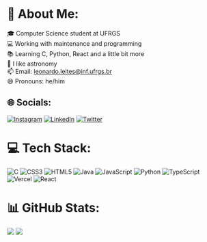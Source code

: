 # 💫 About Me:
🎓 Computer Science student at UFRGS<br>💻 Working with maintenance and programming<br>📚 Learning C, Python, React and a little bit more<br>🔭 I like astronomy<br>📫 Email: leonardo.leites@inf.ufrgs.br<br>😄 Pronouns: he/him<br>


## 🌐 Socials:
[![Instagram](https://img.shields.io/badge/Instagram-%23E4405F.svg?logo=Instagram&logoColor=white)](https://www.instagram.com/leoleites_bx/) [![LinkedIn](https://img.shields.io/badge/LinkedIn-%230077B5.svg?logo=linkedin&logoColor=white)](https://www.linkedin.com/in/leonardo-leites-95a716215/) [![Twitter](https://img.shields.io/badge/Twitter-%231DA1F2.svg?logo=Twitter&logoColor=white)](https://twitter.com/LeoLeites_) 

# 💻 Tech Stack:
![C](https://img.shields.io/badge/c-%2300599C.svg?style=for-the-badge&logo=c&logoColor=white) ![CSS3](https://img.shields.io/badge/css3-%231572B6.svg?style=for-the-badge&logo=css3&logoColor=white) ![HTML5](https://img.shields.io/badge/html5-%23E34F26.svg?style=for-the-badge&logo=html5&logoColor=white) ![Java](https://img.shields.io/badge/java-%23ED8B00.svg?style=for-the-badge&logo=java&logoColor=white) ![JavaScript](https://img.shields.io/badge/javascript-%23323330.svg?style=for-the-badge&logo=javascript&logoColor=%23F7DF1E) ![Python](https://img.shields.io/badge/python-3670A0?style=for-the-badge&logo=python&logoColor=ffdd54) ![TypeScript](https://img.shields.io/badge/typescript-%23007ACC.svg?style=for-the-badge&logo=typescript&logoColor=white) ![Vercel](https://img.shields.io/badge/vercel-%23000000.svg?style=for-the-badge&logo=vercel&logoColor=white) ![React](https://img.shields.io/badge/react-%2320232a.svg?style=for-the-badge&logo=react&logoColor=%2361DAFB)
# 📊 GitHub Stats:
![](https://github-readme-stats.vercel.app/api?username=Leonardo-Leites&theme=dark&hide_border=false&include_all_commits=true&count_private=false)
![](https://github-readme-stats.vercel.app/api/top-langs/?username=Leonardo-Leites&theme=dark&hide_border=false&include_all_commits=true&count_private=true&layout=compact&langs_count=10)

